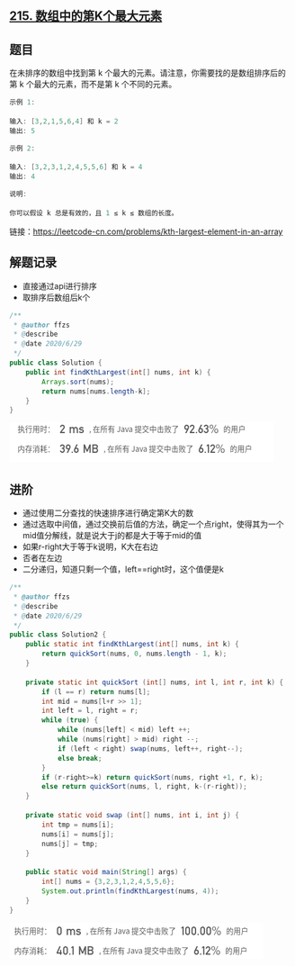 ## [215. 数组中的第K个最大元素](https://leetcode-cn.com/problems/kth-largest-element-in-an-array/)

## 题目

在未排序的数组中找到第 k 个最大的元素。请注意，你需要找的是数组排序后的第 k 个最大的元素，而不是第 k 个不同的元素。

```java
示例 1:

输入: [3,2,1,5,6,4] 和 k = 2
输出: 5
```

```java
示例 2:

输入: [3,2,3,1,2,4,5,5,6] 和 k = 4
输出: 4
```

```java
说明:

你可以假设 k 总是有效的，且 1 ≤ k ≤ 数组的长度。
```


链接：https://leetcode-cn.com/problems/kth-largest-element-in-an-array



## 解题记录

+ 直接通过api进行排序
+ 取排序后数组后k个

```java
/**
 * @author ffzs
 * @describe
 * @date 2020/6/29
 */
public class Solution {
    public int findKthLargest(int[] nums, int k) {
        Arrays.sort(nums);
        return nums[nums.length-k];
    }
}
```

![image-20200629125945939](README.assets/image-20200629125945939.png)

## 进阶

+ 通过使用二分查找的快速排序进行确定第K大的数
+ 通过选取中间值，通过交换前后值的方法，确定一个点right，使得其为一个mid值分解线，就是说大于j的都是大于等于mid的值
+ 如果r-right大于等于k说明，K大在右边
+ 否者在左边
+ 二分递归，知道只剩一个值，left==right时，这个值便是k

```java
/**
 * @author ffzs
 * @describe
 * @date 2020/6/29
 */
public class Solution2 {
    public static int findKthLargest(int[] nums, int k) {
        return quickSort(nums, 0, nums.length - 1, k);
    }

    private static int quickSort (int[] nums, int l, int r, int k) {
        if (l == r) return nums[l];
        int mid = nums[l+r >> 1];
        int left = l, right = r;
        while (true) {
            while (nums[left] < mid) left ++;
            while (nums[right] > mid) right --;
            if (left < right) swap(nums, left++, right--);
            else break;
        }
        if (r-right>=k) return quickSort(nums, right +1, r, k);
        else return quickSort(nums, l, right, k-(r-right));
    }

    private static void swap (int[] nums, int i, int j) {
        int tmp = nums[i];
        nums[i] = nums[j];
        nums[j] = tmp;
    }

    public static void main(String[] args) {
        int[] nums = {3,2,3,1,2,4,5,5,6};
        System.out.println(findKthLargest(nums, 4));
    }
}
```

![image-20200629125924480](README.assets/image-20200629125924480.png)